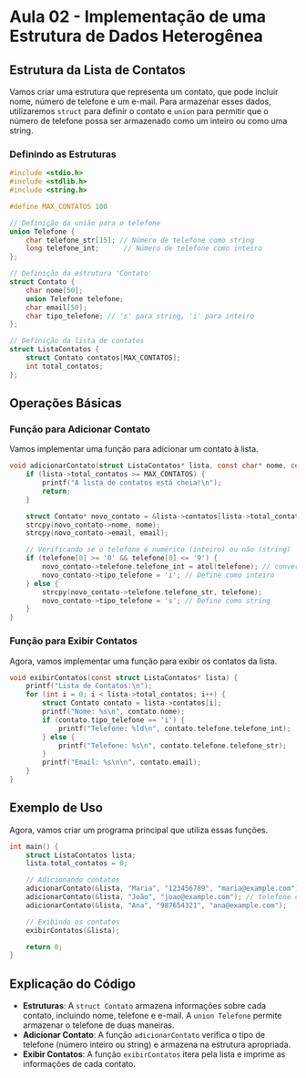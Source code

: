# Aula 02 - Implementação de uma Estrutura de Dados Heterogênea

## Estrutura da Lista de Contatos

Vamos criar uma estrutura que representa um contato, que pode incluir nome, número de telefone e um e-mail. Para armazenar esses dados, utilizaremos `struct` para definir o contato e `union` para permitir que o número de telefone possa ser armazenado como um inteiro ou como uma string.

### Definindo as Estruturas

```c
#include <stdio.h>
#include <stdlib.h>
#include <string.h>

#define MAX_CONTATOS 100

// Definição da união para o telefone
union Telefone {
    char telefone_str[15]; // Número de telefone como string
    long telefone_int;      // Número de telefone como inteiro
};

// Definição da estrutura 'Contato'
struct Contato {
    char nome[50];
    union Telefone telefone;
    char email[50];
    char tipo_telefone; // 's' para string, 'i' para inteiro
};

// Definição da lista de contatos
struct ListaContatos {
    struct Contato contatos[MAX_CONTATOS];
    int total_contatos;
};
```

## Operações Básicas

### Função para Adicionar Contato

Vamos implementar uma função para adicionar um contato à lista.

```c
void adicionarContato(struct ListaContatos* lista, const char* nome, const char* telefone, const char* email) {
    if (lista->total_contatos >= MAX_CONTATOS) {
        printf("A lista de contatos está cheia!\n");
        return;
    }

    struct Contato* novo_contato = &lista->contatos[lista->total_contatos++];
    strcpy(novo_contato->nome, nome);
    strcpy(novo_contato->email, email);

    // Verificando se o telefone é numérico (inteiro) ou não (string)
    if (telefone[0] >= '0' && telefone[0] <= '9') {
        novo_contato->telefone.telefone_int = atol(telefone); // converte string para long
        novo_contato->tipo_telefone = 'i'; // Define como inteiro
    } else {
        strcpy(novo_contato->telefone.telefone_str, telefone);
        novo_contato->tipo_telefone = 's'; // Define como string
    }
}
```

### Função para Exibir Contatos

Agora, vamos implementar uma função para exibir os contatos da lista.

```c
void exibirContatos(const struct ListaContatos* lista) {
    printf("Lista de Contatos:\n");
    for (int i = 0; i < lista->total_contatos; i++) {
        struct Contato contato = lista->contatos[i];
        printf("Nome: %s\n", contato.nome);
        if (contato.tipo_telefone == 'i') {
            printf("Telefone: %ld\n", contato.telefone.telefone_int);
        } else {
            printf("Telefone: %s\n", contato.telefone.telefone_str);
        }
        printf("Email: %s\n\n", contato.email);
    }
}
```

## Exemplo de Uso

Agora, vamos criar um programa principal que utiliza essas funções.

```c
int main() {
    struct ListaContatos lista;
    lista.total_contatos = 0;

    // Adicionando contatos
    adicionarContato(&lista, "Maria", "123456789", "maria@example.com");
    adicionarContato(&lista, "João", "joao@example.com"); // telefone como string
    adicionarContato(&lista, "Ana", "987654321", "ana@example.com");

    // Exibindo os contatos
    exibirContatos(&lista);

    return 0;
}
```

## Explicação do Código

- **Estruturas**: A `struct Contato` armazena informações sobre cada contato, incluindo nome, telefone e e-mail. A `union Telefone` permite armazenar o telefone de duas maneiras.
- **Adicionar Contato**: A função `adicionarContato` verifica o tipo de telefone (número inteiro ou string) e armazena na estrutura apropriada.
- **Exibir Contatos**: A função `exibirContatos` itera pela lista e imprime as informações de cada contato.
